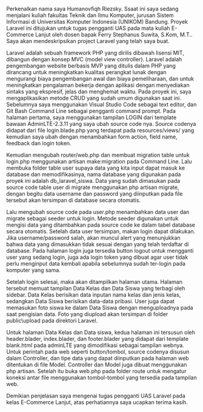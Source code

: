 Perkenalkan nama saya Humanovfiqh Riezsky. Ssaat ini saya sedang menjalani kuliah fakultas Teknik dan Ilmu Komputer, jurusan Sistem Informasi di Universitas Komputer Indonesia (UNIKOM) Bandung. Proyek Laravel ini ditujukan untuk tugas pengganti UAS pada mata kuliah E-Commerce Lanjut oleh dosen bapak Ferry Stephanus Suwita, S.Kom, M.T.. Saya akan mendeskripsikan project Laravel yang telah saya buat. 

Laravel adalah sebuah framework PHP yang dirilis dibawah lisensi MIT, dibangun dengan konsep MVC (model view controller). Laravel adalah pengembangan website berbasis MVP yang ditulis dalam PHP yang dirancang untuk meningkatkan kualitas perangkat lunak dengan mengurangi biaya pengembangan awal dan biaya pemeliharaan, dan untuk meningkatkan pengalaman bekerja dengan aplikasi dengan menyediakan sintaks yang ekspresif, jelas dan menghemat waktu. Pada proyek ini, saya mengaplikasikan metode CRUD yang sudah umum digunakan saat ini. Sebelumnya saya menggunakan Visual Studio Code sebagai text editor, dan Git Bash Command Line sebagai pengganti command prompt. Pada halaman pertama, saya menggunakan tampilan LOGIN dari template bawaan AdminLTE-2.3.11 yang saya ubah source code nya. Source codenya didapat dari file login.blade.php yang terdapat pada resources/views/ yang kemudian saya ubah dengan menambahkan form action, field name, feedback dan login token.

Kemudian mengubah router/web.php dan membuat migration table untuk login.php menggunakan artisan make:migration pada Command Line. Lalu membuka folder table user supaya data yang kita input dapat masuk ke database dan memodifikasinya, nama database yang digunakan pada proyek ini adalah db_laravel_siswa. Data yang sudah dimasukan pada source code table user di migrate menggunakan php artisan migrate, dengan begitu data username dan password yang diinputkan pada file tersebut akan tersimpan di database secara otomatis.

Lalu mengubah source code pada user.php menambahkan data user dan migrate sebagai seeder untuk login. Metode seeder digunakan untuk mengisi data yang ditambahkan pada source code ke dalam tabel database secara otomatis. Setelah data user tersimpan, makan login dapat dilakukan. Jika username/password salah, akan muncul alert yang menunjukkan bahwa data yang dimasukkan tidak sesuai dengan yang telah terdaftar di database. Pada halaman login juga tersedia button logout untuk mengganti user yang sedang login, juga ada login token yang dibuat agar user tidak perlu menginput data kembali apabila sebelumnya sudah ter-login pada komputer yang sama.

Setelah login selesai, maka akan ditampilkan halaman utama. Halaman tersebut memuat tampilan Data Kelas dan Data Siswa yang terbagi oleh sidebar. Data Kelas berisikan data inputan nama kelas dan jenis kelas, sedangkan Data Siswa berisikan data-data pribasi. User juga dapat memasukan foto siswa ke dalam Data Siswa dengan menguploadnya pada saat pengisian data. Foto yang diupload akan tersimpan di folder public\upload pada direktori Laravel. 

Untuk halaman Data Kelas dan Data siswa, kedua halaman ini tersusun oleh header.blader, index.blader, dan footer.blader yang didapat dari template blank.html pada adminLTE yang dimodifikasi sebagai tampilan webnya. Untuk perintah pada web seperti button/tombol, source codenya disusun dalam Controller, dan tipe data yang dapat diinputkan pada halaman web ditentukan di file Model. Controller dan Model juga dibuat menggunakan php artisan. Setelah itu buka web.php pada folder route untuk mengatur koneksi antar file menggunakan tombol-tombol yang tersedia pada tampilan web.

Demikian penjelasan saya mengenai tugas pengganti UAS Laravel pada kelas E-Commerce Lanjut, atas perhatiannya saya ucapkan terima kasih.
